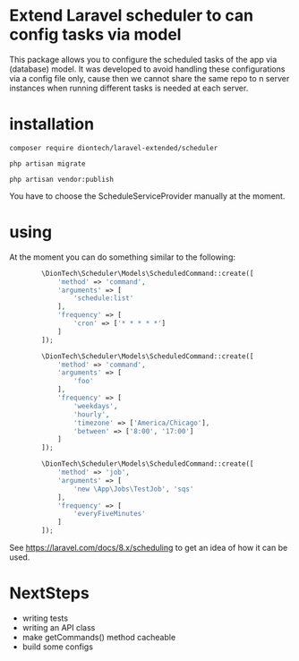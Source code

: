 # Extend Laravel scheduler to can config tasks via model

This package allows you to configure the scheduled tasks of the app via (database) model. It was developed to avoid handling these
configurations via a config file only, cause then we cannot share the same repo to n server instances when running different tasks is needed at each server.

# installation

```shell
composer require diontech/laravel-extended/scheduler
```

```shell
php artisan migrate

php artisan vendor:publish
```

You have to choose the ScheduleServiceProvider manually at the moment.

# using

At the moment you can do something similar to the following:

```php
        \DionTech\Scheduler\Models\ScheduledCommand::create([
            'method' => 'command',
            'arguments' => [
                'schedule:list'
            ],
            'frequency' => [
                'cron' => ['* * * * *']
            ]
        ]);

        \DionTech\Scheduler\Models\ScheduledCommand::create([
            'method' => 'command',
            'arguments' => [
                'foo'
            ],
            'frequency' => [
                'weekdays',
                'hourly',
                'timezone' => ['America/Chicago'],
                'between' => ['8:00', '17:00']
            ]
        ]);

        \DionTech\Scheduler\Models\ScheduledCommand::create([
            'method' => 'job',
            'arguments' => [
                'new \App\Jobs\TestJob', 'sqs'
            ],
            'frequency' => [
                'everyFiveMinutes'
            ]
        ]);
```

See https://laravel.com/docs/8.x/scheduling to get an idea of how it can be used.

# NextSteps

- writing tests
- writing an API class
- make getCommands() method cacheable
- build some configs
